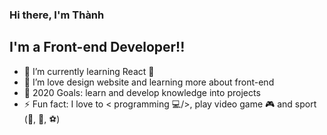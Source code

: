 ### Hi there, I'm Thành
## I'm a Front-end Developer!!

- 🎋 I’m currently learning React  🤣
- 🌵 I’m love design website and learning more about front-end
- 🥅 2020 Goals: learn and develop knowledge into projects
- ⚡ Fun fact: I love to < programming 💻/>, play video game 🎮 and sport (🏀, 🏸, ⚽) 
